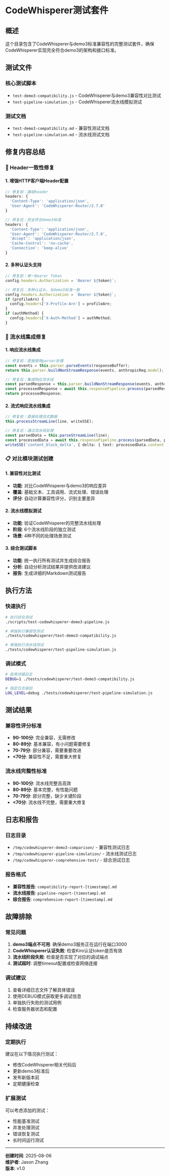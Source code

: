 # CodeWhisperer测试套件

## 概述

这个目录包含了CodeWhisperer与demo3标准兼容性的完整测试套件，确保CodeWhisperer实现完全符合demo3的架构和接口标准。

## 测试文件

### 核心测试脚本
- `test-demo3-compatibility.js` - CodeWhisperer与demo3兼容性对比测试
- `test-pipeline-simulation.js` - CodeWhisperer流水线模拟测试

### 测试文档
- `test-demo3-compatibility.md` - 兼容性测试文档
- `test-pipeline-simulation.md` - 流水线测试文档

## 修复内容总结

### 🔧 Header一致性修复

#### 1. 增强HTTP客户端Header配置
```typescript
// 修复前：基础header
headers: {
  'Content-Type': 'application/json',
  'User-Agent': 'CodeWhisperer-Router/2.7.0'
}

// 修复后：完全符合demo3标准
headers: {
  'Content-Type': 'application/json',
  'User-Agent': 'CodeWhisperer-Router/2.7.0',
  'Accept': 'application/json',
  'Cache-Control': 'no-cache',
  'Connection': 'keep-alive'
}
```

#### 2. 多种认证头支持
```typescript
// 修复前：单一Bearer Token
config.headers.Authorization = `Bearer ${token}`;

// 修复后：多种认证头，与demo3标准一致
config.headers.Authorization = `Bearer ${token}`;
if (profileArn) {
  config.headers['X-Profile-Arn'] = profileArn;
}
if (authMethod) {
  config.headers['X-Auth-Method'] = authMethod;
}
```

### 🔄 流水线集成修复

#### 1. 响应流水线集成
```typescript
// 修复前：直接使用parser处理
const events = this.parser.parseEvents(responseBuffer);
return this.parser.buildNonStreamResponse(events, anthropicReq.model);

// 修复后：集成响应流水线
const parsedResponse = this.parser.buildNonStreamResponse(events, anthropicReq.model);
const processedResponse = await this.responsePipeline.process(parsedResponse, pipelineContext);
return processedResponse;
```

#### 2. 流式响应流水线集成
```typescript
// 修复前：直接处理流式数据
this.processStreamLine(line, writeSSE);

// 修复后：通过流水线处理
const parsedData = this.parseStreamLine(line);
const processedData = await this.responsePipeline.process(parsedData, pipelineContext);
writeSSE('content_block_delta', { delta: { text: processedData.content } });
```

### 📋 对比模块测试创建

#### 1. 兼容性对比测试
- **功能**: 对比CodeWhisperer与demo3的响应差异
- **覆盖**: 基础文本、工具调用、流式处理、错误处理
- **评分**: 自动计算兼容性评分，识别主要差异

#### 2. 流水线模拟测试
- **功能**: 验证CodeWhisperer的完整流水线处理
- **阶段**: 6个流水线阶段的独立测试
- **场景**: 4种不同的处理场景测试

#### 3. 综合测试脚本
- **功能**: 统一执行所有测试并生成综合报告
- **分析**: 自动分析测试结果并提供改进建议
- **报告**: 生成详细的Markdown测试报告

## 执行方法

### 快速执行
```bash
# 执行综合测试
./scripts/test-codewhisperer-demo3-pipeline.js

# 单独执行兼容性测试
./tests/codewhisperer/test-demo3-compatibility.js

# 单独执行流水线测试
./tests/codewhisperer/test-pipeline-simulation.js
```

### 调试模式
```bash
# 启用详细日志
DEBUG=1 ./tests/codewhisperer/test-demo3-compatibility.js

# 指定日志级别
LOG_LEVEL=debug ./tests/codewhisperer/test-pipeline-simulation.js
```

## 测试结果

### 兼容性评分标准
- **90-100分**: 完全兼容，无需修改
- **80-89分**: 基本兼容，有小问题需要修复
- **70-79分**: 部分兼容，需要重要改进
- **<70分**: 兼容性不足，需要重大修复

### 流水线完整性标准
- **90-100分**: 流水线完整且高效
- **80-89分**: 基本完整，有性能问题
- **70-79分**: 部分完整，缺少关键阶段
- **<70分**: 流水线不完整，需要重大修复

## 日志和报告

### 日志目录
- `/tmp/codewhisperer-demo3-comparison/` - 兼容性测试日志
- `/tmp/codewhisperer-pipeline-simulation/` - 流水线测试日志
- `/tmp/codewhisperer-comprehensive-test/` - 综合测试日志

### 报告格式
- **兼容性报告**: `compatibility-report-[timestamp].md`
- **流水线报告**: `pipeline-report-[timestamp].md`
- **综合报告**: `comprehensive-report-[timestamp].md`

## 故障排除

### 常见问题
1. **demo3端点不可用**: 确保demo3服务正在运行在端口3000
2. **CodeWhisperer认证失败**: 检查Kiro认证token是否有效
3. **流水线阶段失败**: 检查是否实现了对应的调试端点
4. **测试超时**: 调整timeout配置或检查网络连接

### 调试建议
1. 查看详细日志文件了解具体错误
2. 使用DEBUG模式获取更多调试信息
3. 单独执行失败的测试用例
4. 检查服务器状态和配置

## 持续改进

### 定期执行
建议在以下情况执行测试：
- 修改CodeWhisperer相关代码后
- 更新demo3标准后
- 发布新版本前
- 定期健康检查

### 扩展测试
可以考虑添加的测试：
- 性能基准测试
- 并发处理测试
- 错误恢复测试
- 长时间运行测试

---
**创建时间**: 2025-08-06  
**维护者**: Jason Zhang  
**版本**: v1.0